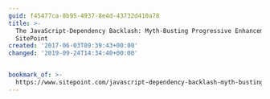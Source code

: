 ```yaml
---
guid: f45477ca-8b95-4937-8e4d-43732d410a78
title: >-
  The JavaScript-Dependency Backlash: Myth-Busting Progressive Enhancement —
  SitePoint
created: '2017-06-03T09:39:43+00:00'
changed: '2019-09-24T14:34:40+00:00'


bookmark_of: >-
  https://www.sitepoint.com/javascript-dependency-backlash-myth-busting-progressive-enhancement/
---
```




